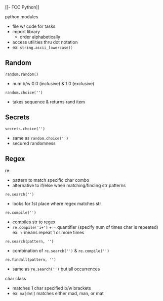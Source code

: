 [[- FCC Python]]

python modules
- file w/ code for tasks
- import library
	- order alphabetically
- access utilities thru dot notation
- ex: `string.ascii_lowercase()`

## Random

`random.random()`
- num b/w 0.0 (inclusive) & 1.0 (exclusive)

`random.choice('')`
- takes sequence & returns rand item

## Secrets

`secrets.choice('')`
- same as `random.choice('')`
- secured randomness

## Regex

re
- pattern to match specific char combo
- alternative to if/else when matching/finding str patterns

`re.search('')`
- looks for 1st place where regex matches str

`re.compile('')`
- compiles str to regex
- `re.compile('i+')`
		+ = quantifier (specify num of times char is repeated)
		ex: + means repeat 1 or more times

`re.search(pattern, '')`
- combination of `re.search('')` & `re.compile('')`

`re.findall(pattern, '')`
- same as `re.search('')` but all occurrences

char class
- matches 1 char specified b/w brackets
- ex: `ma[dnt]` matches either mad, man, or mat


